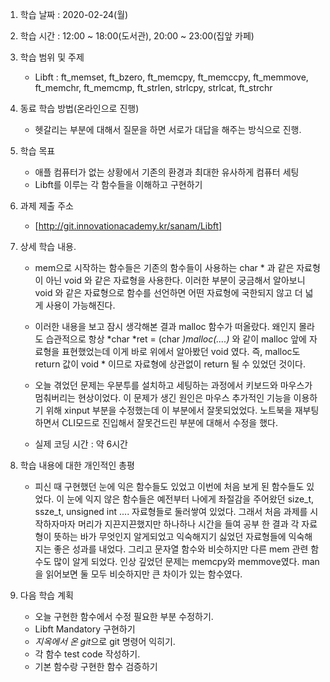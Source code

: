 1. 학습 날짜 : 2020-02-24(월)

2. 학습 시간 : 12:00 ~ 18:00(도서관), 20:00 ~ 23:00(집앞 카페)

3. 학습 범위 및 주제

    - Libft : ft_memset, ft_bzero, ft_memcpy, ft_memccpy, ft_memmove, ft_memchr,
        ft_memcmp, ft_strlen, strlcpy, strlcat, ft_strchr

4. 동료 학습 방법(온라인으로 진행)

    - 헷갈리는 부분에 대해서 질문을 하면 서로가 대답을 해주는 방식으로 진행.

5. 학습 목표

    - 애플 컴퓨터가 없는 상황에서 기존의 환경과 최대한 유사하게 컴퓨터 세팅
    - Libft를 이루는 각 함수들을 이해하고 구현하기

6. 과제 제출 주소

    - [http://git.innovationacademy.kr/sanam/Libft]

7. 상세 학습 내용.

    - mem으로 시작하는 함수들은 기존의 함수들이 사용하는 char * 과 같은 자료형이 아닌 void 와 같은 자료형을 사용한다. 이러한 부분이 궁금해서 알아보니 void 와 같은 자료형으로 함수를 선언하면 어떤 자료형에 국한되지 않고 더 넓게 사용이 가능해진다.

    - 이러한 내용을 보고 잠시 생각해본 결과 malloc 함수가 떠올랐다. 왜인지 몰라도 습관적으로 항상 *char *ret = (char *)malloc(....)* 와 같이 malloc 앞에 자료형을 표현했었는데 이게 바로 위에서 알아봤던 void 였다. 즉, malloc도 return 값이 void * 이므로 자료형에 상관없이 return 될 수 있었던 것이다.
    - 오늘 겪었던 문제는 우분투를 설치하고 세팅하는 과정에서 키보드와 마우스가 멈춰버리는 현상이었다. 이 문제가 생긴 원인은 마우스 추가적인 기능을 이용하기 위해 xinput 부분을 수정했는데 이 부분에서 잘못되었었다. 노트북을 재부팅하면서 CLI모드로 진입해서 잘못건드린 부분에 대해서 수정을 했다.
    - 실제 코딩 시간 : 약 6시간

8. 학습 내용에 대한 개인적인 총평

    - 피신 때 구현했던 눈에 익은 함수들도 있었고 이번에 처음 보게 된 함수들도 있었다. 이 눈에 익지 않은 함수들은 예전부터 나에게 좌절감을 주어왔던 size_t, ssze_t, unsigned int .... 자료형들로 둘러쌓여 있었다. 그래서 처음 과제를 시작하자마자 머리가 지끈지끈했지만 하나하나 시간을 들여 공부 한 결과 각 자료형이 뜻하는 바가 무엇인지 알게되었고 익숙해지기 싫었던 자료형들에 익숙해지는 좋은 성과를 내었다. 그리고 문자열 함수와 비슷하지만 다른 mem 관련 함수도 많이 알게 되었다. 인상 깊었던 문제는 memcpy와 memmove였다. man을 읽어보면 둘 모두 비슷하지만 큰 차이가 있는 함수였다.

9. 다음 학습 계획

    - 오늘 구현한 함수에서 수정 필요한 부분 수정하기.
    - Libft Mandatory 구현하기
    - *지옥에서 온 git*으로 git 명령어 익히기.
    - 각 함수 test code 작성하기.
    - 기본 함수랑 구현한 함수 검증하기